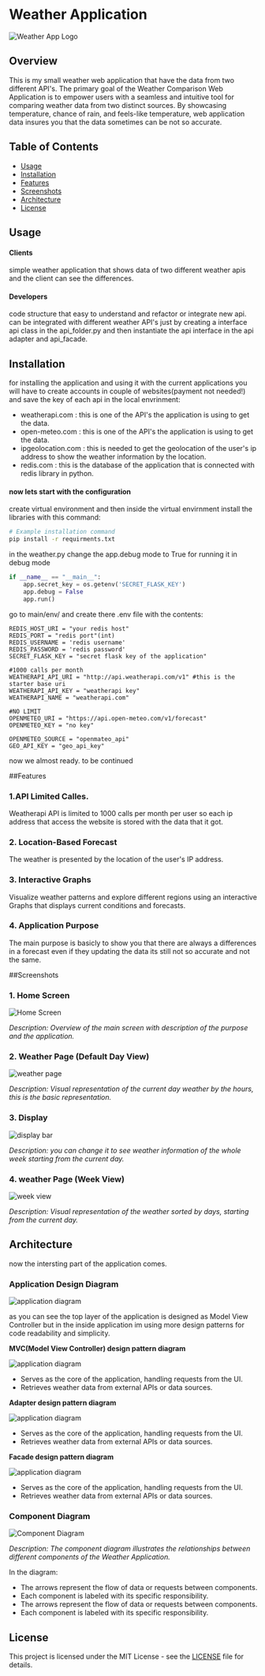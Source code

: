 # Weather Application

![Weather App Logo](path/to/your/logo.png)

## Overview
This is my small weather web application that have the data from two different API's.
The primary goal of the Weather Comparison Web Application is to empower users with a seamless and intuitive tool for comparing weather data from two distinct sources. By showcasing temperature, chance of rain, and feels-like temperature, web application data insures you that the data sometimes can be not so accurate.

## Table of Contents

- [Usage](#usage)
- [Installation](#installation)
- [Features](#features)
- [Screenshots](#screenshots)
- [Architecture](#architecture)
- [License](#license)

## Usage
#### Clients
simple weather application that shows data of two different weather apis and the client can see the differences.

#### Developers
code structure that easy to understand and refactor or integrate new api.
can be integrated with different weather API's just by creating a interface api class in the api_folder.py and then instantiate the api interface in the api adapter and api_facade.

## Installation

for installing the application and using it with the current applications you will have to create accounts in couple of websites(payment not needed!) and save the key of each api in 
the local envrinment:<br>
- weatherapi.com : this is one of the API's the application is using to get the data.
- open-meteo.com : this is one of the API's the application is using to get the data.
- ipgeolocation.com : this is needed to get the geolocation of the user's ip address to show the weather information by the location.
- redis.com : this is the database of the application that is connected with redis library in python.

#### now lets start with the configuration
create virtual environment and then inside the virtual envirnment install the libraries with this command:

```bash
# Example installation command
pip install -r requirments.txt
```

in the weather.py change the app.debug mode to True for running it in debug mode
```python
if __name__ == "__main__":
    app.secret_key = os.getenv('SECRET_FLASK_KEY')
    app.debug = False
    app.run()
```

go to main/env/ and create there .env file with the contents:

```.env
REDIS_HOST_URI = "your redis host"
REDIS_PORT = "redis port"(int)
REDIS_USERNAME = 'redis username'
REDIS_PASSWORD = 'redis password'
SECRET_FLASK_KEY = "secret flask key of the application"

#1000 calls per month
WEATHERAPI_API_URI = "http://api.weatherapi.com/v1" #this is the starter base uri
WEATHERAPI_API_KEY = "weatherapi key"
WEATHERAPI_NAME = "weatherapi.com"

#NO LIMIT
OPENMETEO_URI = "https://api.open-meteo.com/v1/forecast"
OPENMETEO_KEY = "no key"

OPENMETEO_SOURCE = "openmateo_api"
GEO_API_KEY = "geo_api_key"
```
now we almost ready.
to be continued


##Features
### 1.API Limited Calles.

Weatherapi API is limited to 1000 calls per month per user so each ip address that access the website is stored with the data that it got.

### 2. Location-Based Forecast

The weather is presented by the location of the user's IP address.

### 3. Interactive Graphs

Visualize weather patterns and explore different regions using an interactive Graphs that displays current conditions and forecasts.

### 4. Application Purpose

The main purpose is basicly to show you that there are always a differences in a forecast even if they updating the data its still not so accurate and not the same. 


##Screenshots

### 1. Home Screen

![Home Screen](screenshots/home_screen.png)

*Description: Overview of the main screen with description of the purpose and the application.*

### 2. Weather Page (Default Day View)

![weather page](screenshots/5_day_forecast.png)

*Description: Visual representation of the current day weather by the hours, this is the basic representation.*

### 3. Display

![display bar](screenshots/interactive_map.png)

*Description: you can change it to see weather information of the whole week starting from the current day.*

### 4. weather Page (Week View)

![week view](screenshots/notifications.png)

*Description: Visual representation of the weather sorted by days, starting from the current day.*


## Architecture

now the intersting part of the application comes.

### Application Design Diagram

![application diagram](screenshots/interactive_map.png)

as you can see the top layer of the application is designed as Model View Controller but in the inside application im using more design patterns for code readability and simplicity.

**MVC(Model View Controller) design pattern diagram**

![application diagram](screenshots/interactive_map.png)

   - Serves as the core of the application, handling requests from the UI.
   - Retrieves weather data from external APIs or data sources.

**Adapter design pattern diagram**

![application diagram](screenshots/interactive_map.png)

   - Serves as the core of the application, handling requests from the UI.
   - Retrieves weather data from external APIs or data sources.

**Facade design pattern diagram**

![application diagram](screenshots/interactive_map.png)

   - Serves as the core of the application, handling requests from the UI.
   - Retrieves weather data from external APIs or data sources.


### Component Diagram

![Component Diagram](architecture/component_diagram.png)

*Description: The component diagram illustrates the relationships between different components of the Weather Application.*

In the diagram:

- The arrows represent the flow of data or requests between components.
- Each component is labeled with its specific responsibility.
- The arrows represent the flow of data or requests between components.
- Each component is labeled with its specific responsibility.


## License

This project is licensed under the MIT License - see the [LICENSE](LICENSE) file for details.

